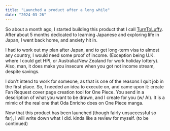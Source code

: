 ```yaml
---
title: "Launched a product after a long while"
date: "2024-03-26"
---
```


So about a month ago, I started building this product that I call [TurnToLuffy](https://www.turnluffy.com). After about 5 months dedicated to learning Japanese and exploring life in Japan, I went back home, and anxiety hit in.

I had to work out my plan after Japan, and to get long-term visa to almost any country, I would need some proof of income. (Exception being U.K. where I could get HPI, or Australia/New Zealand for work holiday lottery). Also, man, it does make you insecure when you got not income stream, despite savings.

I don't intend to work for someone, as that is one of the reasons I quit job in the first place. So, I needed an idea to execute on, and came upon it: create Fan Request cover page creation tool for One Piece. You send in a description of what you want to be drawn, and I create for you (w/ AI). It is a mimic of the real one that Oda Enricho does on One Piece manga.

Now that this product has been launched (though fairly unsuccessful so far), I will write down what I did. kinda like a review for myself. (to be continued)
